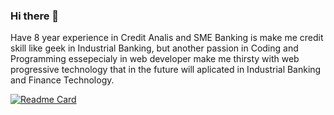 ### Hi there 👋
Have 8 year experience in Credit Analis and SME Banking is make me credit skill like geek in Industrial Banking, but another passion in Coding and Programming essepecialy in web developer make me thirsty with web progressive technology that in the future will aplicated in Industrial Banking and Finance Technology. 

[![Readme Card](https://github-readme-stats.vercel.app/api/pin/?username=dennyrwa&repo=dennyrwa.github.io)](https://github.com/dennyrwa/dennyrwa.github.io)


<!--
**dennyrwa/dennyrwa** is a ✨ _special_ ✨ repository because its `README.md` (this file) appears on your GitHub profile.

Here are some ideas to get you started:

- 🔭 I’m currently working on ...
- 🌱 I’m currently learning ...
- 👯 I’m looking to collaborate on ...
- 🤔 I’m looking for help with ...
- 💬 Have 8 year experience in Credit Analis and SME Banking is make me credit skill like geek in Industrial Banking, but another passion in Coding and Programming essepecialy in web developer make me thirsty with web progressive technology that in the future will aplicated in Industrial Banking and Finance Technology. 
- 📫 How to reach me: ...
- 😄 Pronouns: ...
- ⚡ Fun fact: ...
-->
